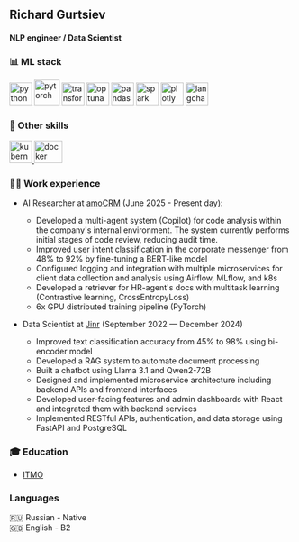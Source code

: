 ## Richard Gurtsiev
#### NLP engineer / Data Scientist

### 📊 ML stack
<p align="left"> 
  <a href="https://www.python.org" target="_blank"> 
    <img src="https://upload.wikimedia.org/wikipedia/commons/thumb/c/c3/Python-logo-notext.svg/1869px-Python-logo-notext.svg.png" alt="python" width="40" height="40"/>
  </a>
  
  <a href="https://pytorch.org" target="_blank"> 
    <img src="https://pytorch.org/assets/images/pytorch-logo.png" alt="pytorch" width="45" height="45"/>
  </a>
  
  <a href="https://huggingface.co/docs/transformers/index" target="_blank"> 
    <img src="https://huggingface.co/front/assets/huggingface_logo-noborder.svg" alt="transformers" width="40" height="40"/>
  </a>

  <!-- <a href="https://www.ray.io" target="_blank"> 
    <img src="https://github.com/ray-project/ray/raw/master/doc/source/images/ray_header_logo.png" alt="ray" width="140" height="40"/>
  </a> -->
  
  <!-- <a href="https://mlflow.org" target="_blank"> 
    <img src="https://raw.githubusercontent.com/mlflow/mlflow/refs/heads/master/assets/logo.svg" alt="mlflow" width="45" height="40"/>
  </a> -->

  <!-- <a href="https://www.sbert.net" target="_blank"> 
    <img src="	https://sbert.net/_static/logo.png" alt="sentence_transformers" width="65" height="40"/>
  </a> -->

  <a href="https://optuna.readthedocs.io/en/stable/#" target="_blank"> 
    <img src="https://avatars.githubusercontent.com/u/57251745?s=280&v=4" alt="optuna" width="40" height="40"/>
  </a>
  
  <a href="https://pandas.pydata.org" target="_blank"> 
    <img src="https://encrypted-tbn0.gstatic.com/images?q=tbn:ANd9GcT01Ctpf3nRjz7b9l-om2h2llNA0jL4d_MVtXXXHVF5mWIn5nyMXLgzYscFGZdbhf_LN8M&usqp=CAU" alt="pandas" width="40" height="40"/>
  </a>
  
  <a href="https://spark.apache.org" target="_blank"> 
    <img src="https://spark.apache.org/images/spark-logo-rev.svg" alt="spark" width="40" height="40"/>
  </a>
  
  <a href="https://plotly.com" target="_blank"> 
    <img src="https://cdn.icon-icons.com/icons2/2699/PNG/512/plot_ly_logo_icon_168902.png" alt="plotly" width="40" height="40"/>
  </a>
  
  <a href="https://www.langchain.com" target="_blank"> 
    <img src="https://avatars.githubusercontent.com/u/126733545?s=280&v=4" alt="langchain" width="40" height="40"/>
  </a>
</p>




### 🔧 Other skills
<p>
  <a href="https://kubernetes.io/docs/home/" target="_blank"> 
    <img src="https://upload.wikimedia.org/wikipedia/commons/3/39/Kubernetes_logo_without_workmark.svg" alt="kubernetes" width="40" height="40"/>
  </a>
  
  <a href="https://www.docker.com/" target="_blank"> 
    <img src="https://www.docker.com/wp-content/uploads/2022/03/Moby-logo.png" alt="docker" width="50" height="40"/>
  </a>
</p>

### 👨‍💻 Work experience
* AI Researcher at [amoCRM](https://www.amocrm.ru/) (June 2025 - Present day):
  - Developed a multi-agent system (Copilot) for code analysis within the company's internal environment. The system currently performs initial stages of code review, reducing audit time.
  - Improved user intent classification in the corporate messenger from 48% to 92% by fine-tuning a BERT-like model
  - Configured logging and integration with multiple microservices for client data collection and analysis using Airflow, MLflow, and k8s
  - Developed a retriever for HR-agent's docs with multitask learning (Contrastive learning, CrossEntropyLoss)
  - 6x GPU distributed training pipeline (PyTorch)

* Data Scientist at [Jinr](https://www.jinr.ru) (September 2022 — December 2024)
  - Improved text classification accuracy from 45% to 98% using bi-encoder model
  - Developed a RAG system to automate document processing
  - Built a chatbot using Llama 3.1 and Qwen2-72B
  - Designed and implemented microservice architecture including backend APIs and frontend interfaces
  - Developed user-facing features and admin dashboards with React and integrated them with backend services
  - Implemented RESTful APIs, authentication, and data storage using FastAPI and PostgreSQL


### 🎓 Education
* [ITMO](https://itmo.ru/)

### Languages
🇷🇺 Russian - Native <br>
🇬🇧 English - B2 <br>
